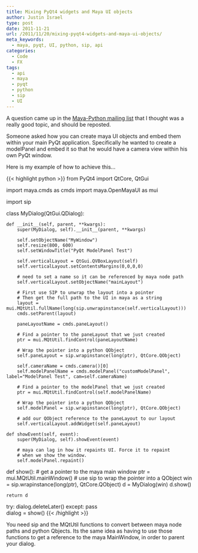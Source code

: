 ```yaml
---
title: Mixing PyQt4 widgets and Maya UI objects
author: Justin Israel
type: post
date: 2011-11-21
url: /2011/11/20/mixing-pyqt4-widgets-and-maya-ui-objects/
meta_keywords:
  - maya, pyqt, UI, python, sip, api
categories:
  - Code
  - FX
tags:
  - api
  - maya
  - pyqt
  - python
  - sip
  - UI
---
```

A question came up in the [Maya-Python mailing list](http://groups.google.com/group/python_inside_maya) that I thought was a really good topic, and should be reposted.

Someone asked how you can create maya UI objects and embed them within your main PyQt application. Specifically he wanted to create a modelPanel and embed it so that he would have a camera view within his own PyQt window.

<!--more-->

Here is my example of how to achieve this&#8230;

{{< highlight python >}}
from PyQt4 import QtCore, QtGui

import maya.cmds as cmds
import maya.OpenMayaUI as mui

import sip


class MyDialog(QtGui.QDialog):

    def __init__(self, parent, **kwargs):
        super(MyDialog, self).__init__(parent, **kwargs)
        
        self.setObjectName("MyWindow")
        self.resize(800, 600)
        self.setWindowTitle("PyQt ModelPanel Test")

        self.verticalLayout = QtGui.QVBoxLayout(self)
        self.verticalLayout.setContentsMargins(0,0,0,0)

        # need to set a name so it can be referenced by maya node path
        self.verticalLayout.setObjectName("mainLayout")
        
        # First use SIP to unwrap the layout into a pointer
        # Then get the full path to the UI in maya as a string
        layout = mui.MQtUtil.fullName(long(sip.unwrapinstance(self.verticalLayout)))
        cmds.setParent(layout)

        paneLayoutName = cmds.paneLayout()
        
        # Find a pointer to the paneLayout that we just created
        ptr = mui.MQtUtil.findControl(paneLayoutName)
        
        # Wrap the pointer into a python QObject
        self.paneLayout = sip.wrapinstance(long(ptr), QtCore.QObject)

        self.cameraName = cmds.camera()[0]
        self.modelPanelName = cmds.modelPanel("customModelPanel", label="ModelPanel Test", cam=self.cameraName)
        
        # Find a pointer to the modelPanel that we just created
        ptr = mui.MQtUtil.findControl(self.modelPanelName)
        
        # Wrap the pointer into a python QObject
        self.modelPanel = sip.wrapinstance(long(ptr), QtCore.QObject)

        # add our QObject reference to the paneLayout to our layout
        self.verticalLayout.addWidget(self.paneLayout)

    def showEvent(self, event):
        super(MyDialog, self).showEvent(event)

        # maya can lag in how it repaints UI. Force it to repaint
        # when we show the window.
        self.modelPanel.repaint()
                    

def show():
    # get a pointer to the maya main window
    ptr = mui.MQtUtil.mainWindow()
    # use sip to wrap the pointer into a QObject
    win = sip.wrapinstance(long(ptr), QtCore.QObject)
    d = MyDialog(win)
    d.show()

    return d


try:
    dialog.deleteLater()
except:
    pass    
dialog = show()
{{< /highlight >}}

You need sip and the MQtUtil functions to convert between maya node paths and python Qbjects. Its the same idea as having to use those functions to get a reference to the maya MainWindow, in order to parent your dialog.
